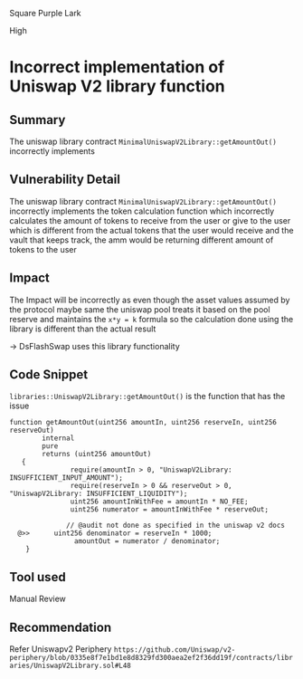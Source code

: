 Square Purple Lark

High

# Incorrect implementation of Uniswap V2 library function

## Summary
The uniswap library contract
``
MinimalUniswapV2Library::getAmountOut()
``
incorrectly implements 

## Vulnerability Detail
The uniswap library contract
``
MinimalUniswapV2Library::getAmountOut()
``
incorrectly implements the token calculation function which incorrectly calculates the amount of tokens to receive from the user or give to the user which is different from the actual tokens that the user would receive and the vault that keeps track, the amm would be returning different amount of tokens to the user 


## Impact
The Impact will be incorrectly as even though the asset values assumed by the protocol maybe same the uniswap pool treats it based on the pool reserve and maintains the ``x*y = k`` formula so the calculation done using the library is different than the actual result 

-> DsFlashSwap uses this library functionality  


## Code Snippet
``libraries::UniswapV2Library::getAmountOut()`` is the function that has the issue 
```solidity
function getAmountOut(uint256 amountIn, uint256 reserveIn, uint256 reserveOut)
        internal
        pure
        returns (uint256 amountOut)
   {
               require(amountIn > 0, "UniswapV2Library: INSUFFICIENT_INPUT_AMOUNT");
               require(reserveIn > 0 && reserveOut > 0, "UniswapV2Library: INSUFFICIENT_LIQUIDITY");
               uint256 amountInWithFee = amountIn * NO_FEE;
               uint256 numerator = amountInWithFee * reserveOut;
        
              // @audit not done as specified in the uniswap v2 docs
  @>>      uint256 denominator = reserveIn * 1000;
                amountOut = numerator / denominator;
    }
```

## Tool used
Manual Review

## Recommendation
Refer Uniswapv2 Periphery 
``
 https://github.com/Uniswap/v2-periphery/blob/0335e8f7e1bd1e8d8329fd300aea2ef2f36dd19f/contracts/libraries/UniswapV2Library.sol#L48
 ``
